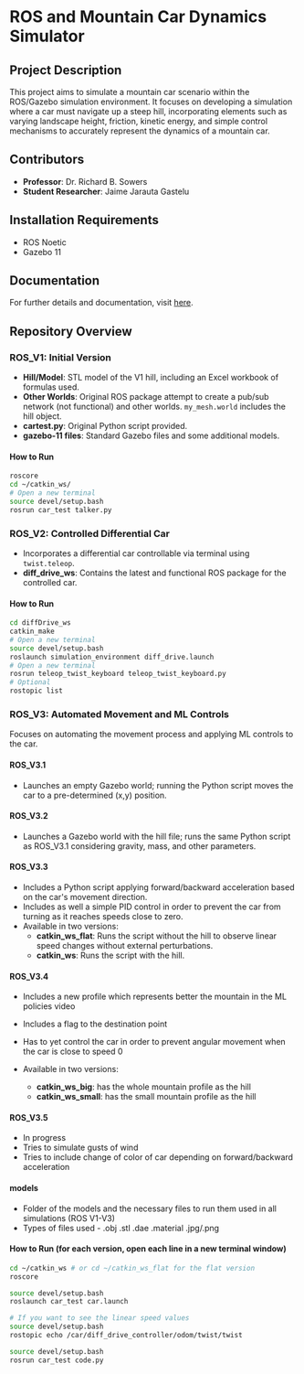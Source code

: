 # ROS and Mountain Car Dynamics Simulator

## Project Description
This project aims to simulate a mountain car scenario within the ROS/Gazebo simulation environment. It focuses on developing a simulation where a car must navigate up a steep hill, incorporating elements such as varying landscape height, friction, kinetic energy, and simple control mechanisms to accurately represent the dynamics of a mountain car.

## Contributors
- **Professor**: Dr. Richard B. Sowers
- **Student Researcher**: Jaime Jarauta Gastelu

## Installation Requirements
- ROS Noetic
- Gazebo 11

## Documentation
For further details and documentation, visit [here](https://uillinoisedu-my.sharepoint.com/:w:/g/personal/jaimej2_illinois_edu/EZ0EjiUl5otDqpld2Sg_8F0BGazftnWFsAoBPXAnMlxfsQ?e=6txSLb).

## Repository Overview
### ROS_V1: Initial Version
- **Hill/Model**: STL model of the V1 hill, including an Excel workbook of formulas used.
- **Other Worlds**: Original ROS package attempt to create a pub/sub network (not functional) and other worlds. `my_mesh.world` includes the hill object.
- **cartest.py**: Original Python script provided.
- **gazebo-11 files**: Standard Gazebo files and some additional models.

#### How to Run
```bash
roscore
cd ~/catkin_ws/
# Open a new terminal
source devel/setup.bash
rosrun car_test talker.py
```

### ROS_V2: Controlled Differential Car
- Incorporates a differential car controllable via terminal using `twist.teleop`.
- **diff_drive_ws**: Contains the latest and functional ROS package for the controlled car.

#### How to Run
```bash
cd diffDrive_ws
catkin_make
# Open a new terminal
source devel/setup.bash
roslaunch simulation_environment diff_drive.launch
# Open a new terminal
rosrun teleop_twist_keyboard teleop_twist_keyboard.py
# Optional
rostopic list
```

### ROS_V3: Automated Movement and ML Controls
Focuses on automating the movement process and applying ML controls to the car.

#### ROS_V3.1
- Launches an empty Gazebo world; running the Python script moves the car to a pre-determined (x,y) position.

#### ROS_V3.2
- Launches a Gazebo world with the hill file; runs the same Python script as ROS_V3.1 considering gravity, mass, and other parameters.

#### ROS_V3.3
- Includes a Python script applying forward/backward acceleration based on the car's movement direction.
- Includes as well a simple PID control in order to prevent the car from turning as it reaches speeds close to zero.
- Available in two versions:
  - **catkin_ws_flat**: Runs the script without the hill to observe linear speed changes without external perturbations.
  - **catkin_ws**: Runs the script with the hill.

#### ROS_V3.4
- Includes a new profile which represents better the mountain in the ML policies video
- Includes a flag to the destination point
- Has to yet control the car in order to prevent angular movement when the car is close to speed 0

- Available in two versions:
  - **catkin_ws_big**: has the whole mountain profile as the hill
  - **catkin_ws_small**: has the small mountain profile as the hill

#### ROS_V3.5
- In progress
- Tries to simulate gusts of wind
- Tries to include change of color of car depending on forward/backward acceleration

#### models
- Folder of the models and the necessary files to run them used in all simulations (ROS V1-V3)
- Types of files used - .obj .stl .dae .material .jpg/.png 

#### How to Run (for each version, open each line in a new terminal window)
```bash
cd ~/catkin_ws # or cd ~/catkin_ws_flat for the flat version
roscore

source devel/setup.bash
roslaunch car_test car.launch

# If you want to see the linear speed values
source devel/setup.bash
rostopic echo /car/diff_drive_controller/odom/twist/twist

source devel/setup.bash
rosrun car_test code.py
```
